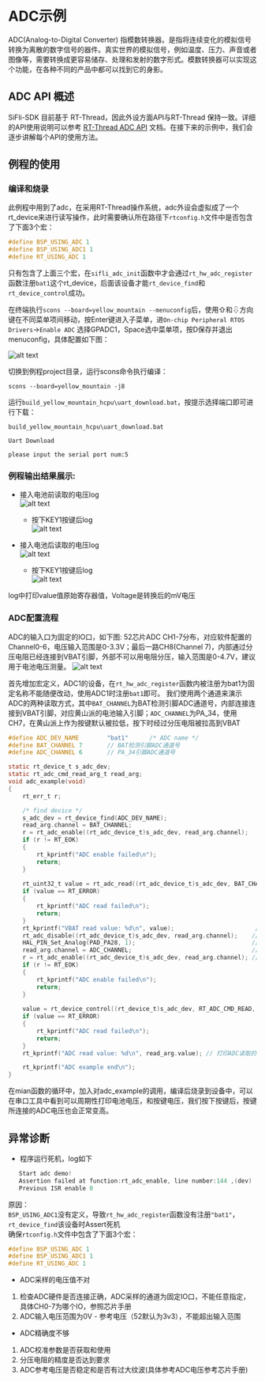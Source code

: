 # ADC示例
ADC(Analog-to-Digital Converter) 指模数转换器。是指将连续变化的模拟信号转换为离散的数字信号的器件。真实世界的模拟信号，例如温度、压力、声音或者图像等，需要转换成更容易储存、处理和发射的数字形式。模数转换器可以实现这个功能，在各种不同的产品中都可以找到它的身影。
## ADC API 概述
SiFli-SDK 目前基于 RT-Thread，因此外设方面API与RT-Thread 保持一致。详细的API使用说明可以参考 [RT-Thread ADC API](https://www.rt-thread.org/document/site/#/rt-thread-version/rt-thread-standard/programming-manual/device/adc/adc) 文档。在接下来的示例中，我们会逐步讲解每个API的使用方法。

## 例程的使用
### 编译和烧录
此例程中用到了adc，在采用RT-Thread操作系统，adc外设会虚拟成了一个rt_device来进行读写操作，此时需要确认所在路径下`rtconfig.h`文件中是否包含了下面3个宏：

```c
#define BSP_USING_ADC 1
#define BSP_USING_ADC1 1
#define RT_USING_ADC 1
```
只有包含了上面三个宏，在`sifli_adc_init`函数中才会通过`rt_hw_adc_register`函数注册`bat1`这个rt_device，后面该设备才能`rt_device_find`和`rt_device_control`成功。

在终端执行`scons --board=yellow_mountain --menuconfig`后，使用⇧和⇩方向键在不同菜单项间移动，按Enter键进入子菜单，进`On-chip Peripheral RTOS Drivers`->`Enable ADC` 选择GPADC1，Space选中菜单项，按D保存并退出menuconfig，具体配置如下图：<br>

![alt text](assets/adc_menuconfig.png)

切换到例程project目录，运行scons命令执行编译：

```
scons --board=yellow_mountain -j8
```
运行`build_yellow_mountain_hcpu\uart_download.bat`，按提示选择端口即可进行下载：
```
build_yellow_mountain_hcpu\uart_download.bat

Uart Download

please input the serial port num:5
```

### 例程输出结果展示:
* 接入电池前读取的电压log <br>
![alt text](assets/adc_001.png)
   * 按下KEY1按键后log<br>
![alt text](assets/adc_002.png)

* 接入电池后读取的电压log<br>
![alt text](assets/adc_003.png)
   *  按下KEY1按键后log<br>
![alt text](assets/adc_004.png)

log中打印value值原始寄存器值，Voltage是转换后的mV电压

### ADC配置流程

ADC的输入口为固定的IO口，如下图:
52芯片ADC CH1-7分布，对应软件配置的Channel0-6，电压输入范围是0-3.3V；最后一路CH8(Channel 7)，内部通过分压电阻已经连接到VBAT引脚，外部不可以用电阻分压，输入范围是0-4.7V，建议用于电池电压测量。
![alt text](assets/adc_vbat.png)

首先增加宏定义，ADC1的设备，在`rt_hw_adc_register`函数内被注册为bat1为固定名称不能随便改动，使用ADC1时注册`bat1`即可。
我们使用两个通道来演示ADC的两种读取方式，其中`BAT_CHANNEL`为BAT检测引脚ADC通道号，内部连接连接到VBAT引脚，对应黄山派的电池输入引脚；`ADC_CHANNEL`为PA_34，使用CH7，在黄山派上作为按键默认被拉低，按下时经过分压电阻被拉高到VBAT

```c
#define ADC_DEV_NAME        "bat1"      /* ADC name */
#define BAT_CHANNEL 7       // BAT检测引脚ADC通道号
#define ADC_CHANNEL 6       // PA_34引脚ADC通道号

static rt_device_t s_adc_dev;
static rt_adc_cmd_read_arg_t read_arg;
void adc_example(void)
{
    rt_err_t r;

    /* find device */
    s_adc_dev = rt_device_find(ADC_DEV_NAME); 
    read_arg.channel = BAT_CHANNEL;
    r = rt_adc_enable((rt_adc_device_t)s_adc_dev, read_arg.channel);
    if (r != RT_EOK)
    {
        rt_kprintf("ADC enable failed\n");
        return;
    }
    
    rt_uint32_t value = rt_adc_read((rt_adc_device_t)s_adc_dev, BAT_CHANNEL);
    if (value == RT_ERROR)
    {
        rt_kprintf("ADC read failed\n");
        return;
    }
    rt_kprintf("VBAT read value: %d\n", value);                       // 打印PA_34读取的值
    rt_adc_disable((rt_adc_device_t)s_adc_dev, read_arg.channel);    // 禁用ADC通道
    HAL_PIN_Set_Analog(PAD_PA28, 1);                                 // 设置PA28为模拟输入模式
    read_arg.channel = ADC_CHANNEL;                                  // 设置ADC通道
    r = rt_adc_enable((rt_adc_device_t)s_adc_dev, read_arg.channel); // 使能ADC通道
    if (r != RT_EOK)
    {
        rt_kprintf("ADC enable failed\n");
        return;
    }
    
    value = rt_device_control((rt_device_t)s_adc_dev, RT_ADC_CMD_READ, &read_arg.channel);
    if (value == RT_ERROR)
    {
        rt_kprintf("ADC read failed\n");
        return;
    }
    rt_kprintf("ADC read value: %d\n", read_arg.value); // 打印ADC读取的值

    rt_kprintf("ADC example end\n");
}
```
在mian函数的循环中，加入对adc_example的调用，编译后烧录到设备中，可以在串口工具中看到可以周期性打印电池电压，和按键电压，我们按下按键后，按键所连接的ADC电压也会正常变高。

## 异常诊断
* 程序运行死机，log如下
```c
   Start adc demo!
   Assertion failed at function:rt_adc_enable, line number:144 ,(dev)
   Previous ISR enable 0
```
原因：  
`BSP_USING_ADC1`没有定义，导致`rt_hw_adc_register`函数没有注册`"bat1"`，`rt_device_find`该设备时Assert死机  
确保`rtconfig.h`文件中包含了下面3个宏：
```c
#define BSP_USING_ADC 1
#define BSP_USING_ADC1 1
#define RT_USING_ADC 1
```
* ADC采样的电压值不对
1. 检查ADC硬件是否连接正确，ADC采样的通道为固定IO口，不能任意指定，具体CH0-7为哪个IO，参照芯片手册  
2. ADC输入电压范围为0V - 参考电压（52默认为3v3），不能超出输入范围  
* ADC精确度不够
1. ADC校准参数是否获取和使用
2. 分压电阻的精度是否达到要求
3. ADC参考电压是否稳定和是否有过大纹波(具体参考ADC电压参考芯片手册) 

